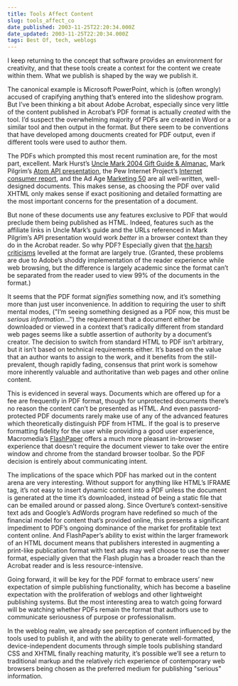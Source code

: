 ```yaml
---
title: Tools Affect Content
slug: tools_affect_co
date_published: 2003-11-25T22:20:34.000Z
date_updated: 2003-11-25T22:20:34.000Z
tags: Best Of, tech, weblogs
---
```


I keep returning to the concept that software provides an environment for creativity, and that these tools create a context for the content we create within them. What we publish is shaped by the way we publish it.

The canonical example is Microsoft PowerPoint, which is (often wrongly) accused of crapifying anything that’s entered into the slideshow program. But I’ve been thinking a bit about Adobe Acrobat, especially since very little of the content published in Acrobat’s PDF format is actually *created* with the tool. I’d suspect the overwhelming majority of PDFs are created in Word or a similar tool and then output in the format. But there seem to be conventions that have developed among doucments created for PDF output, even if different tools were used to author them.

The PDFs which prompted this most recent rumination are, for the most part, excellent. Mark Hurst’s [Uncle Mark 2004 Gift Guide & Almanac](http://www.goodexperience.com/unclemark/unclemark2004.pdf), Mark Pilgrim’s [Atom API presentation](http://diveintomark.org/public/2003/11/atomapi.pdf), the Pew Internet Project’s [Internet consumer report](http://www.pewinternet.org/reports/pdfs/PIP_Info_Consumption.pdf), and the Ad Age [Marketing 50](http://www.adage.com/images/random/marketing50_03.pdf) are all well-written, well-designed documents. This makes sense, as choosing the PDF over valid XHTML only makes sense if exact positioning and detailed formatting are the most important concerns for the presentation of a document.

But none of these documents use any features exclusive to PDF that would preclude them being published as HTML. Indeed, features such as the affiliate links in Uncle Mark’s guide and the URLs referenced in Mark Pilgrim’s API presentation would work *better* in a browser context than they do in the Acrobat reader. So why PDF? Especially given that [the harsh criticisms](http://www.useit.com/alertbox/20030714.html) levelled at the format are largely true. (Granted, these problems are due to Adobe’s shoddy implementation of the reader experience while web browsing, but the difference is largely academic since the format can’t be separated from the reader used to view 99% of the documents in the format.)

It seems that the PDF format *signifies* something now, and it’s something more than just user inconvenience. In addition to requiring the user to shift mental modes, ("I’m seeing something designed as a PDF now, this must be *serious information*…") the requirement that a document either be downloaded or viewed in a context that’s radically different from standard web pages seems like a subtle assertion of authority by a document’s creator. The decision to switch from standard HTML to PDF isn’t arbitrary, but it isn’t based on technical requirements either. It’s based on the value that an author wants to assign to the work, and it benefits from the still-prevalent, though rapidly fading, consensus that print work is somehow more inherently valuable and authoritative than web pages and other online content.

This is evidenced in several ways. Documents which are offered up for a fee are frequently in PDF format, though for unprotected documents there’s no reason the content can’t be presented as HTML. And even password-protected PDF documents rarely make use of any of the advanced features which theoretically distinguish PDF from HTML. If the goal is to preserve formatting fidelity for the user while providing a good user experience, Macromedia’s [FlashPaper](http://www.macromedia.com/software/contribute/productinfo/flashpaper/) offers a much more pleasant in-browser experience that doesn’t require the document viewer to take over the entire window and chrome from the standard browser toolbar. So the PDF decision is entirely about communicating intent.

The implications of the space which PDF has marked out in the content arena are very interesting. Without support for anything like HTML’s IFRAME tag, it’s not easy to insert dynamic content into a PDF unless the document is generated at the time it’s downloaded, instead of being a static file that can be emailed around or passed along. Since Overture’s context-sensitive text ads and Google’s AdWords program have redefined so much of the financial model for content that’s provided online, this presents a significant impediment to PDF’s ongoing dominance of the market for profitable text content online. And FlashPaper’s ability to exist within the larger framework of an HTML document means that publishers interested in augmenting a print-like publication format with text ads may well choose to use the newer format, especially given that the Flash plugin has a broader reach than the Acrobat reader and is less resource-intensive.

Going forward, it will be key for the PDF format to embrace users’ new expectation of simple publishing functionality, which has become a baseline expectation with the proliferation of weblogs and other lightweight publishing systems. But the most interesting area to watch going forward will be watching whether PDFs remain the format that authors use to communicate seriousness of purpose or professionalism.

In the weblog realm, we already see perception of content influenced by the tools used to publish it, and with the ability to generate well-formatted, device-independent documents through simple tools publishing standard CSS and XHTML finally reaching maturity, it’s possible we’ll see a return to traditional markup and the relatively rich experience of contemporary web browsers being chosen as the preferred medium for publishing "serious" information.
